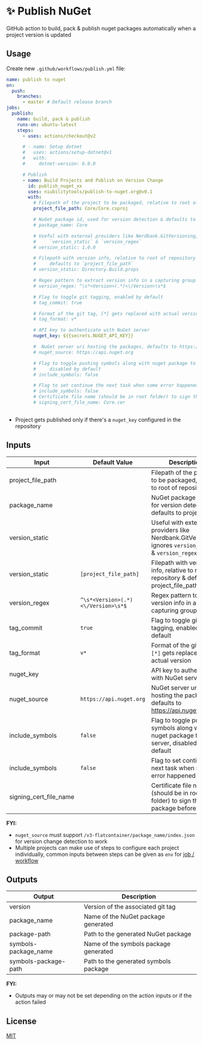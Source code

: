 # ✨ Publish NuGet

GitHub action to build, pack & publish nuget packages automatically when a project version is updated

## Usage

Create new `.github/workflows/publish.yml` file:

```yml
name: publish to nuget
on:
  push:
    branches:
      - master # Default release branch
jobs:
  publish:
    name: build, pack & publish
    runs-on: ubuntu-latest
    steps:
      - uses: actions/checkout@v2

      # - name: Setup dotnet
      #   uses: actions/setup-dotnet@v1
      #   with:
      #     dotnet-version: 6.0.0

      # Publish
      - name: Build Projects and Publish on Version Change
        id: publish_nuget_xx
        uses: niubilitytools/publish-to-nuget.org@v0.1
        with:
          # Filepath of the project to be packaged, relative to root of repository
          project_file_path: Core/Core.csproj

          # NuGet package id, used for version detection & defaults to project name
          # package_name: Core

          # Useful with external providers like Nerdbank.GitVersioning, ignores
          #     `version_static` & `version_regex`
          # version_static: 1.0.0

          # Filepath with version info, relative to root of repository &
          #     defaults to `project_file_path`
          # version_static: Directory.Build.props

          # Regex pattern to extract version info in a capturing group
          # version_regex: ^\s*<Version>(.*)<\/Version>\s*$

          # Flag to toggle git tagging, enabled by default
          # tag_commit: true

          # Format of the git tag, [*] gets replaced with actual version
          # tag_format: v*

          # API key to authenticate with NuGet server
          nuget_key: ${{secrets.NUGET_API_KEY}}

          #  NuGet server uri hosting the packages, defaults to https://api.nuget.org
          # nuget_source: https://api.nuget.org

          # Flag to toggle pushing symbols along with nuget package to the server,
          #     disabled by default
          # include_symbols: false

          # Flag to set continue the next task when some error happened
          # include_symbols: false
          # Certificate file name (should be in root folder) to sign the package before upload
          # signing_cert_file_name: Core.cer
 
```

- Project gets published only if there's a `nuget_key` configured in the repository

## Inputs

Input | Default Value | Description
--- | --- | ---
project_file_path | | Filepath of the project to be packaged, relative to root of repository
package_name | | NuGet package id, used for version detection & defaults to project name
version_static| | Useful with external providers like Nerdbank.GitVersioning, ignores `version_static` & `version_regex`
version_static | `[project_file_path]` | Filepath with version info, relative to root of repository & defaults to project_file_path
version_regex | `^\s*<Version>(.*)<\/Version>\s*$` | Regex pattern to extract version info in a capturing group
tag_commit | `true` | Flag to toggle git tagging, enabled by default
tag_format | `v*` | Format of the git tag, `[*]` gets replaced with actual version
nuget_key | | API key to authenticate with NuGet server
nuget_source | `https://api.nuget.org` | NuGet server uri hosting the packages, defaults to <https://api.nuget.org>
include_symbols | `false` | Flag to toggle pushing symbols along with nuget package to the server, disabled by default
include_symbols  | `false` | Flag to set continue the next task when some error happened
signing_cert_file_name||Certificate file name (should be in root folder) to sign the package before upload
**FYI:**

- `nuget_source` must support `/v3-flatcontainer/package_name/index.json` for version change detection to work
- Multiple projects can make use of steps to configure each project individually, common inputs between steps can be given as `env` for [job / workflow](https://help.github.com/en/actions/automating-your-workflow-with-github-actions/workflow-syntax-for-github-actions#env)

## Outputs

Output | Description
--- | ---
version | Version of the associated git tag
package_name | Name of the NuGet package generated
package-path | Path to the generated NuGet package
symbols-package_name | Name of the symbols package generated
symbols-package-path | Path to the generated symbols package

**FYI:**

- Outputs may or may not be set depending on the action inputs or if the action failed

## License

[MIT](LICENSE)

